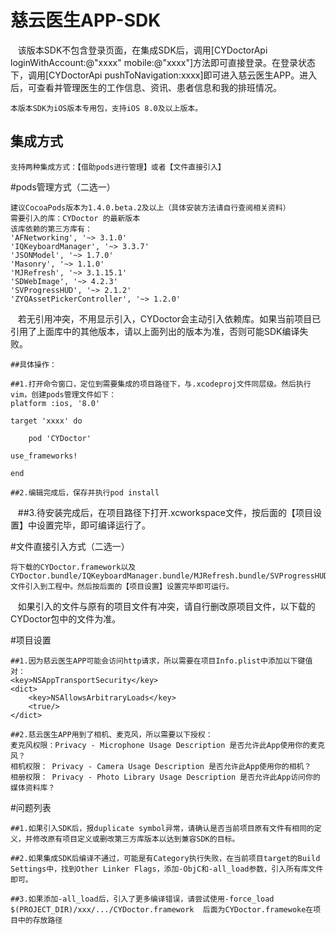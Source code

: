 慈云医生APP-SDK
==============
    该版本SDK不包含登录页面，在集成SDK后，调用[CYDoctorApi loginWithAccount:@"xxxx" mobile:@"xxxx"]方法即可直接登录。在登录状态下，调用[CYDoctorApi pushToNavigation:xxxx]即可进入慈云医生APP。进入后，可查看并管理医生的工作信息、资讯、患者信息和我的排班情况。

    本版本SDK为iOS版本专用包，支持iOS 8.0及以上版本。

集成方式
--------------
    支持两种集成方式：【借助pods进行管理】或者【文件直接引入】

#pods管理方式（二选一）

    建议CocoaPods版本为1.4.0.beta.2及以上（具体安装方法请自行查阅相关资料）
    需要引入的库：CYDoctor 的最新版本
    该库依赖的第三方库有：
    'AFNetworking', '~> 3.1.0'
    'IQKeyboardManager', '~> 3.3.7'
    'JSONModel', '~> 1.7.0'
    'Masonry', '~> 1.1.0'
    'MJRefresh', '~> 3.1.15.1'
    'SDWebImage', '~> 4.2.3'
    'SVProgressHUD', '~> 2.1.2'
    'ZYQAssetPickerController', '~> 1.2.0'
    若无引用冲突，不用显示引入，CYDoctor会主动引入依赖库。如果当前项目已引用了上面库中的其他版本，请以上面列出的版本为准，否则可能SDK编译失败。


    ##具体操作：
    
    ##1.打开命令窗口，定位到需要集成的项目路径下，与.xcodeproj文件同层级。然后执行vim，创建pods管理文件如下：
    platform :ios, '8.0'

    target 'xxxx' do

        pod 'CYDoctor'

    use_frameworks!

    end

    ##2.编辑完成后，保存并执行pod install
    ##3.待安装完成后，在项目路径下打开.xcworkspace文件，按后面的【项目设置】中设置完毕，即可编译运行了。

#文件直接引入方式（二选一）

    将下载的CYDoctor.framework以及CYDoctor.bundle/IQKeyboardManager.bundle/MJRefresh.bundle/SVProgressHUD.bundle/ZYQAssetPicker.Bundle文件引入到工程中。然后按后面的【项目设置】设置完毕即可运行。
    如果引入的文件与原有的项目文件有冲突，请自行删改原项目文件，以下载的CYDoctor包中的文件为准。
    
    
#项目设置

    ##1.因为慈云医生APP可能会访问http请求，所以需要在项目Info.plist中添加以下键值对：
    <key>NSAppTransportSecurity</key>
    <dict>
        <key>NSAllowsArbitraryLoads</key>
        <true/>
    </dict>
    
    ##2.慈云医生APP用到了相机、麦克风，所以需要以下授权：
    麦克风权限：Privacy - Microphone Usage Description 是否允许此App使用你的麦克风？
    相机权限： Privacy - Camera Usage Description 是否允许此App使用你的相机？
    相册权限： Privacy - Photo Library Usage Description 是否允许此App访问你的媒体资料库？


#问题列表

    ##1.如果引入SDK后，报duplicate symbol异常，请确认是否当前项目原有文件有相同的定义，并修改原有项目定义或删改第三方库版本以达到兼容SDK的目标。

    ##2.如果集成SDK后编译不通过，可能是有Category执行失败，在当前项目target的Build Settings中，找到Other Linker Flags，添加-ObjC和-all_load参数，引入所有库文件即可。

    ##3.如果添加-all_load后，引入了更多编译错误，请尝试使用-force_load $(PROJECT_DIR)/xxx/.../CYDoctor.framework  后面为CYDoctor.framewoke在项目中的存放路径 





